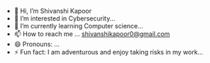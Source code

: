 - 👋 Hi, I’m Shivanshi Kapoor
- 👀 I’m interested in Cybersecurity...
- 🌱 I’m currently learning Computer science...
- 📫 How to reach me ...
  shivanshikapoor0@gmail.com
- 😄 Pronouns: ...
- ⚡ Fun fact: I am adventurous and enjoy taking risks in my work...

<!---
21BCS9692/21BCS9692 is a ✨ special ✨ repository because its `README.md` (this file) appears on your GitHub profile.
You can click the Preview link to take a look at your changes.
--->
